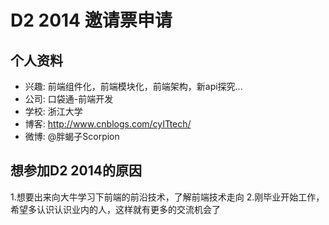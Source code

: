 # D2 2014 邀请票申请

## 个人资料

- 兴趣: 前端组件化，前端模块化，前端架构，新api探究...
- 公司: 口袋通-前端开发
- 学校: 浙江大学
- 博客: http://www.cnblogs.com/cyITtech/
- 微博: @胖蝎子Scorpion

## 想参加D2 2014的原因
1.想要出来向大牛学习下前端的前沿技术，了解前端技术走向
2.刚毕业开始工作，希望多认识认识业内的人，这样就有更多的交流机会了